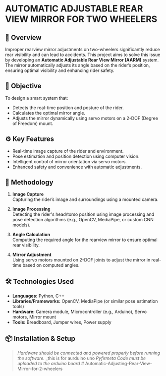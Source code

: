 # AUTOMATIC ADJUSTABLE REAR VIEW MIRROR FOR TWO WHEELERS

## 📌 Overview

Improper rearview mirror adjustments on two-wheelers significantly reduce rear visibility and can lead to accidents. This project aims to solve this issue by developing an **Automatic Adjustable Rear View Mirror (AARM)** system. The mirror automatically adjusts its angle based on the rider’s position, ensuring optimal visibility and enhancing rider safety.

## 🎯 Objective

To design a smart system that:

- Detects the real-time position and posture of the rider.
- Calculates the optimal mirror angle.
- Adjusts the mirror dynamically using servo motors on a 2-DOF (Degree of Freedom) mount.

## ⚙️ Key Features

- Real-time image capture of the rider and environment.
- Pose estimation and position detection using computer vision.
- Intelligent control of mirror orientation via servo motors.
- Enhanced safety and convenience with automatic adjustments.

## 🧠 Methodology

1. **Image Capture**  
   Capturing the rider’s image and surroundings using a mounted camera.

2. **Image Processing**  
   Detecting the rider's head/torso position using image processing and pose detection algorithms (e.g., OpenCV, MediaPipe, or custom CNN models).

3. **Angle Calculation**  
   Computing the required angle for the rearview mirror to ensure optimal rear visibility.

4. **Mirror Adjustment**  
   Using servo motors mounted on 2-DOF joints to adjust the mirror in real-time based on computed angles.

## 🛠️ Technologies Used

- **Languages:** Python, C++
- **Libraries/Frameworks:** OpenCV, MediaPipe (or similar pose estimation tools)
- **Hardware:** Camera module, Microcontroller (e.g., Arduino), Servo motors, Mirror mount
- **Tools:** Breadboard, Jumper wires, Power supply

## 📦 Installation & Setup

> _Hardware should be connected and powered properly before running the software._
> _this is for aurduino uno
> _Pyfirmeta Code must be uploaded to the arduino board_
#   A u t o m a t i c - A d j u s t i n g - R e a r - V i e w - M i r r o r - f o r - 2 - w h e e l e r s  
 